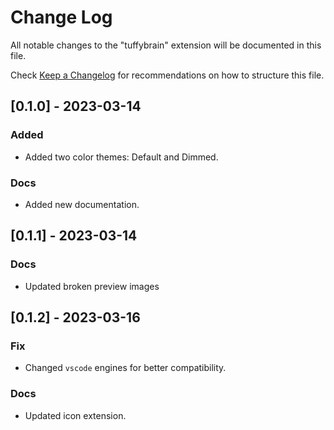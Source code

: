 # Change Log

All notable changes to the "tuffybrain" extension will be documented in this file.

Check [Keep a Changelog](http://keepachangelog.com/) for recommendations on how to structure this file.

## [0.1.0] - 2023-03-14

### Added
- Added two color themes: Default and Dimmed.

### Docs
- Added new documentation.

## [0.1.1] - 2023-03-14

### Docs
- Updated broken preview images

## [0.1.2] - 2023-03-16

### Fix
- Changed `vscode` engines for better compatibility.

### Docs
- Updated icon extension.